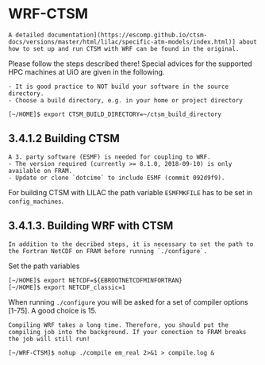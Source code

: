 # WRF-CTSM 

```{keypoints} Info
A detailed documentation](https://escomp.github.io/ctsm-docs/versions/master/html/lilac/specific-atm-models/index.html)] about how to set up and run CTSM with WRF can be found in the original. 
```

Please follow the steps described there!
Special advices for the supported HPC machines at UiO are given in the following.

```{discussion} Build directory
- It is good practice to NOT build your software in the source directory.
- Choose a build directory, e.g. in your home or project directory
```
    
    [~/HOME]$ export CTSM_BUILD_DIRECTORY=~/ctsm_build_directory
    

## 3.4.1.2 Building CTSM

```{discussion} ESMF
A 3. party software (ESMF) is needed for coupling to WRF. 
- The version required (currently >= 8.1.0, 2018-09-10) is only available on FRAM.
- Update or clone `dotcime` to include ESMF (commit 092d9f9).
```
For building CTSM with LILAC the path variable `ESMFMKFILE` has to be set in `config_machines`. 

## 3.4.1.3. Building WRF with CTSM

```{discussion} NETCDF
In addition to the decribed steps, it is necessary to set the path to the Fortran NetCDF on FRAM before running `./configure`.
```
Set the path variables

    [~/HOME]$ export NETCDF=${EBROOTNETCDFMINFORTRAN}
    [~/HOME]$ export NETCDF_classic=1
    
When running `./configure` you will be asked for a set of compiler options [1-75]. A good choice is 15.

```{discussion} Compiling WRF
Compiling WRF takes a long time. Therefore, you should put the compiling job into the background. If your conection to FRAM breaks the job will still run!
```
    [~/WRF-CTSM]$ nohup ./compile em_real 2>&1 > compile.log & 
    
